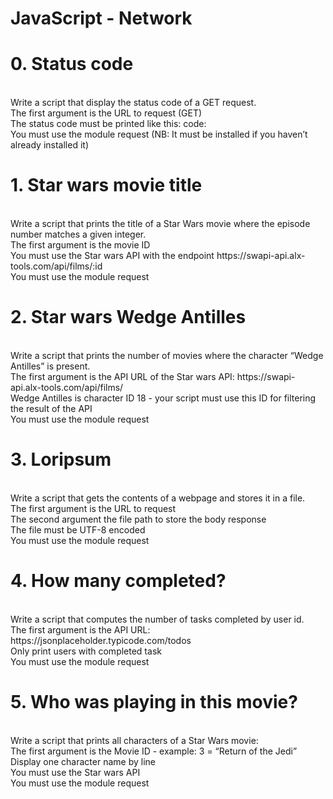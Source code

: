 <h1>JavaScript - Network</h1>
<h1>0. Status code</h1>
<br>
Write a script that display the status code of a GET request.
<br>
The first argument is the URL to request (GET)<br>
The status code must be printed like this: code: <status code><br>
You must use the module request (NB: It must be installed if you haven’t already installed it)<br>
<h1>1. Star wars movie title</h1>
<br>
Write a script that prints the title of a Star Wars movie where the episode number matches a given integer.
<br>
The first argument is the movie ID<br>
You must use the Star wars API with the endpoint https://swapi-api.alx-tools.com/api/films/:id<br>
You must use the module request<br>
<h1>2. Star wars Wedge Antilles</h1>
<br>
Write a script that prints the number of movies where the character “Wedge Antilles” is present.
<br>
The first argument is the API URL of the Star wars API: https://swapi-api.alx-tools.com/api/films/<br>
Wedge Antilles is character ID 18 - your script must use this ID for filtering the result of the API<br>
You must use the module request<br>
<h1>3. Loripsum</h1>
<br>
Write a script that gets the contents of a webpage and stores it in a file.
<br>
The first argument is the URL to request<br>
The second argument the file path to store the body response<br>
The file must be UTF-8 encoded<br>
You must use the module request<br>
<h1>4. How many completed?</h1>
<br>
Write a script that computes the number of tasks completed by user id.
<br>
The first argument is the API URL: https://jsonplaceholder.typicode.com/todos<br>
Only print users with completed task<br>
You must use the module request<br>
<h1>5. Who was playing in this movie?</h1>
<br>
Write a script that prints all characters of a Star Wars movie:
<br>
The first argument is the Movie ID - example: 3 = “Return of the Jedi”<br>
Display one character name by line<br>
You must use the Star wars API<br>
You must use the module request<br>